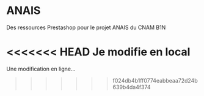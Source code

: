 # ANAIS
Des ressources Prestashop pour le projet ANAIS du CNAM B1N

<<<<<<< HEAD
Je modifie en local
=======
Une modification en ligne...
>>>>>>> f024db4b1ff0774eabbeaa72d24b639b4da4f374
